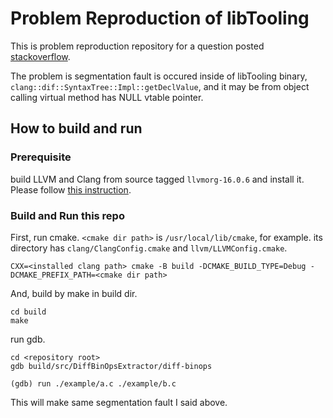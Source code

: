# Problem Reproduction of libTooling

This is problem reproduction repository for a question posted [stackoverflow](https://stackoverflow.com/questions/77038491/why-does-object-have-null-vtable-pointer-in-c).

The problem is segmentation fault is occured inside of libTooling binary, `clang::dif::SyntaxTree::Impl::getDeclValue`, and it may be from object calling virtual method has NULL vtable pointer.

## How to build and run

### Prerequisite

build LLVM and Clang from source tagged `llvmorg-16.0.6` and install it. Please follow [this instruction](https://clang.llvm.org/get_started.html).

### Build and Run this repo 

First, run cmake.
`<cmake dir path>` is `/usr/local/lib/cmake`, for example. its directory has `clang/ClangConfig.cmake` and `llvm/LLVMConfig.cmake`. 

```
CXX=<installed clang path> cmake -B build -DCMAKE_BUILD_TYPE=Debug -DCMAKE_PREFIX_PATH=<cmake dir path>
```

And, build by make in build dir.

```
cd build
make
```

run gdb.

```
cd <repository root>
gdb build/src/DiffBinOpsExtractor/diff-binops

(gdb) run ./example/a.c ./example/b.c
```

This will make same segmentation fault I said above.

